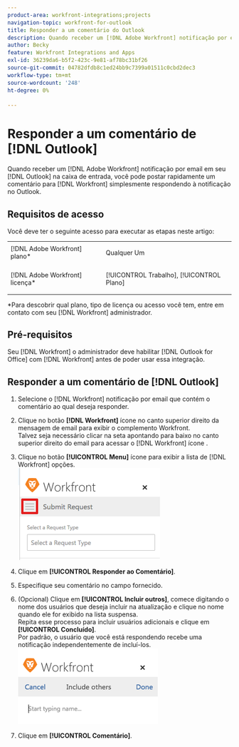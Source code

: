 ```yaml
---
product-area: workfront-integrations;projects
navigation-topic: workfront-for-outlook
title: Responder a um comentário do Outlook
description: Quando receber um [!DNL Adobe Workfront] notificação por email na caixa de entrada do Outlook, você pode postar um comentário rapidamente em [!DNL Workfront] simplesmente respondendo à notificação no Outlook.
author: Becky
feature: Workfront Integrations and Apps
exl-id: 36239da6-b5f2-423c-9e81-af78bc31bf26
source-git-commit: 04782dfdb8c1ed24bb9c7399a01511c0cbd2dec3
workflow-type: tm+mt
source-wordcount: '248'
ht-degree: 0%

---
```


# Responder a um comentário de [!DNL Outlook]

Quando receber um [!DNL Adobe Workfront] notificação por email em seu [!DNL Outlook] na caixa de entrada, você pode postar rapidamente um comentário para [!DNL Workfront] simplesmente respondendo à notificação no Outlook.

## Requisitos de acesso

Você deve ter o seguinte acesso para executar as etapas neste artigo:

<table style="table-layout:auto"> 
 <col> 
 <col> 
 <tbody> 
  <tr> 
   <td role="rowheader">[!DNL Adobe Workfront] plano*</td> 
   <td> <p>Qualquer Um</p> </td> 
  </tr> 
  <tr> 
   <td role="rowheader">[!DNL Adobe Workfront] licença*</td> 
   <td> <p>[!UICONTROL Trabalho], [!UICONTROL Plano]</p> </td> 
  </tr> 
 </tbody> 
</table>

&#42;Para descobrir qual plano, tipo de licença ou acesso você tem, entre em contato com seu [!DNL Workfront] administrador.

## Pré-requisitos

Seu [!DNL Workfront] o administrador deve habilitar [!DNL Outlook for Office] com [!DNL Workfront] antes de poder usar essa integração.

## Responder a um comentário de [!DNL Outlook]

1. Selecione o [!DNL Workfront] notificação por email que contém o comentário ao qual deseja responder.
1. Clique no botão **[!DNL Workfront]** ícone no canto superior direito da mensagem de email para exibir o complemento Workfront.\
   Talvez seja necessário clicar na seta apontando para baixo no canto superior direito do email para acessar o [!DNL Workfront] ícone .

1. Clique no botão **[!UICONTROL Menu]** ícone para exibir a lista de [!DNL Workfront] opções.\
   ![o365_addin_menu_icon.png](assets/o365-addin-menu-icon.png)

1. Clique em **[!UICONTROL Responder ao Comentário]**.
1. Especifique seu comentário no campo fornecido.
1. (Opcional) Clique em **[!UICONTROL Incluir outros]**, comece digitando o nome dos usuários que deseja incluir na atualização e clique no nome quando ele for exibido na lista suspensa.\
   Repita esse processo para incluir usuários adicionais e clique em **[!UICONTROL Concluído]**.\
   Por padrão, o usuário que você está respondendo recebe uma notificação independentemente de incluí-los.\
   ![o365_addin_include.png](assets/o365-addin-includeothers.png)

1. Clique em **[!UICONTROL Comentário]**.

